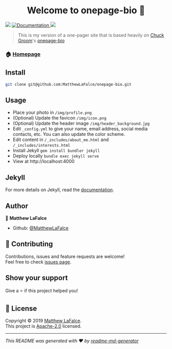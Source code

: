 <h1 align="center">Welcome to onepage-bio 👋</h1>
<p>
  <img src="https://img.shields.io/badge/version-1.1-blue.svg?cacheSeconds=2592000" />
  <a href="https://github.com/MatthewLaFalce/onepage-bio/blob/master/README.md">
    <img alt="Documentation" src="https://img.shields.io/badge/documentation-yes-brightgreen.svg" target="_blank" />
  </a>
  <a href="https://github.com/MatthewLaFalce/onepage-bio/blob/master/LICENCE">
    <img src="https://img.shields.io/github/license/MatthewLaFalce/.dotfiles.svg?logo=apache"/>
  </a>
</p>

> This is my version of a one-pager site that is based heavily on [Chuck Groom](https://github.com/chuckgroom)'s [onepage-bio](https://github.com/chuckgroom/onepage-bio)

### 🏠 [Homepage](https://mattlafalce.me/)

## Install

```bash
git clone git@github.com:MatthewLaFalce/onepage-bio.git
```

## Usage

- Place your photo in `/img/profile.png`
- (Optional) Update the favicon `/img/icon.png`
- (Optional) Update the header image `/img/header_background.jpg`
- Edit `_config.yml` to give your name, email address, social media contacts, etc. You can also update the color scheme.
- Edit content in `/_includes/about_me.html` and `/_includes/interests.html`
- Install Jekyll `gem install bundler jekyll`
- Deploy locally `bundle exec jekyll serve`
- View at http://localhost:4000

## Jekyll

For more details on Jekyll, read the [documentation](http://jekyllrb.com/).

## Author

👤 **Matthew LaFalce**

* Github: [@MatthewLaFalce](https://github.com/MatthewLaFalce)

## 🤝 Contributing

Contributions, issues and feature requests are welcome!<br />Feel free to check [issues page](https://github.com/MatthewLaFalce/onepage-bio/issues).

## Show your support

Give a ⭐️ if this project helped you!

## 📝 License

Copyright © 2019 [Matthew LaFalce](https://github.com/MatthewLaFalce).<br />
This project is [Apache-2.0](https://github.com/MatthewLaFalce/onepage-bio/blob/master/LICENCE) licensed.

***
_This README was generated with ❤️ by [readme-md-generator](https://github.com/kefranabg/readme-md-generator)_
